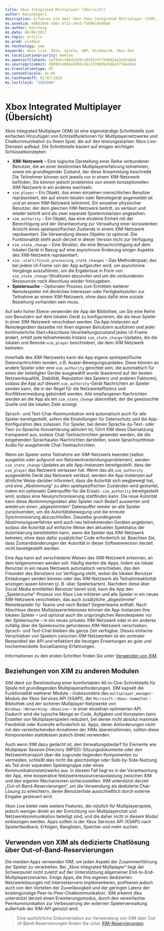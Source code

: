 ```yaml
---
title: Xbox Integrated Multiplayer (Übersicht)
author: KevinAsgari
description: Erfahren Sie mehr über Xbox Integrated Multiplayer (XIM), eine All-in-One-Lösung für Multiplayer/Netzwerk/Chats für Xbox Live-Spiele.
ms.assetid: edbb28e6-1b6c-4f12-a9c6-fa8961de99a8
ms.author: kevinasg
ms.date: 04/04/2017
ms.topic: article
ms.prod: windows
ms.technology: uwp
keywords: Xbox Live, Xbox, Spiele, UWP, Windows10, Xbox One
ms.localizationpriority: medium
ms.openlocfilehash: 5af9a5c386dc620c19183747750081ea1bd5a66d
ms.sourcegitcommit: db09dcb08da5995c46c2729896e56be3774ee5ba
ms.translationtype: HT
ms.contentlocale: de-DE
ms.lasthandoff: 02/07/2018
ms.locfileid: "1563394"
---
```

# <a name="xbox-integrated-multiplayer-overview"></a>Xbox Integrated Multiplayer (Übersicht)

 Xbox Integrated Multiplayer (XIM) ist eine eigenständige Schnittstelle zum einfachen Hinzufügen von Echtzeitfunktionen für Multiplayernetzwerke und Chatkommunikation zu Ihrem Spiel, die auf den leistungsstarken Xbox Live-Diensten aufbaut. Die Schnittstelle basiert auf einigen wichtigen Schlüsselkonzepten:

 - **XIM-Netzwerk** – Eine logische Darstellung einer Reihe verbundener Benutzer, die an einer bestimmten Multiplayererfahrung teilnehmen, sowie ein grundlegender Zustand, der diese Ansammlung beschreibt. Die Teilnehmer können sich jeweils nur in einem XIM-Netzwerk befinden, Sie können jedoch problemlos von einem konzeptionellen XIM-Netzwerk in ein anderes wechseln.
 - `xim_player` – Ein Objekt, das einen einzelnen menschlichen Benutzer repräsentiert, der auf einem lokalen oder Remotegerät angemeldet ist und an einem XIM-Netzwerk teilnimmt. Ein einzelner physischer Benutzer, der dem gleichen XIM-Netzwerk beitritt, es verlässt und wieder beitritt wird als zwei separate Spielerinstanzen angesehen.
 - `xim_authority` – Ein Objekt, das eine einzelne Einheit mit der Berechtigung und der Verantwortung zur Verwaltung einer konsistenten Ansicht eines spielspezifischen Zustands in einem XIM-Netzwerk repräsentiert. Die Verwendung dieses Objekts ist optional. Die Funktionalität steht auch derzeit in dieser Version nicht zur Verfügung.
 - `xim_state_change` – Eine Struktur, die eine Benachrichtigung auf dem lokalen Gerät in Bezug auf eine asynchrone Änderung einiger Aspekte des XIM-Netzwerk repräsentiert.
 - `xim::start/finish_processing_state_changes` – Das Methodenpaar, das bei jedem UI-Frame von der App aufgerufen wird, um asynchrone Vorgänge auszuführen, um die Ergebnisse in Form von `xim_state_change`-Strukturen abzurufen und um die verbundenen Ressourcen nach Abschluss wieder freizugeben.
 - **Spielersuche** – Optionaler Prozess zum Ermitteln weiterer Remotespieler mit ähnlichen Interessen oder Fertigkeitsstufen zur Teilnahme an einem XIM-Netzwerk, ohne dass dafür eine soziale Beziehung vorhanden sein muss.

Auf sehr hoher Ebene verwendet die App die Bibliothek, um Sie eine Reihe von Benutzern auf dem lokalen Gerät zu konfigurieren, die als neue Spieler in einer XIM-Netzwerk verschoben werden. Da App-Instanzen auf Remotegeräten dasselbe mit ihren eigenen Benutzern ausführen und jeder kontinuierliche Start+Abschluss-Verarbeitungszustand jedes UI-Frame ändert, erhält jede teilnehmende Instanz `xim_state_change`-Updates, die die lokalen und Remote-`xim_player` beschreiben, die dem-XIM Netzwerk beitreten.

Innerhalb des XIM-Netzwerks kann die App eigene spielspezifische Datennachrichten senden, z.B. Avatar-Bewegungsupdates. Diese können an andere Spieler oder eine `xim_authority` gerichtet sein, die automatisch für eines der beteiligten Geräte ausgewählt wurde (basierend auf der besten Netzwerkqualität, Stabilität, Reputation des Spielers und anderen Faktoren), sodass die App auf diesem `xim_authority`-Gerät Nachrichten an Spieler senden kann, die in der Regel für die Netzwerkeffizienz und Konfliktvermeidung gebündelt werden. Alle empfangenen Nachrichten werden an die App als ein `xim_state_change` übermittelt, der die gewünschte Quelle und die lokalen Ziele anzeigt.

Sprach- und Text-Chat-Kommunikation wird automatisch auch für alle Spieler bereitgestellt, sofern die Einstellungen für Datenschutz und die App-Konfiguration dies zulassen. Für Spieler, bei denen Sprache-zu-Text- oder Text-zu-Sprache-Konvertierung aktiviert ist, führt XIM diese Übersetzung transparent aus, sodass Chat-Textnachrichten gesendet werden, die die eingehenden Sprachaudio-Nachrichten darstellen, sowie Sprachsynthese-Audio für ausgehende Chat-Textnachrichten.

Wenn ein Spieler seine Teilnahme am XIM-Netzwerk beendet (selbst ausgelöst oder aufgrund von Netzwerkverbindungsproblemen), werden `xim_state_change`-Updates an alle App-Instanzen bereitgestellt, dass der `xim_player` das Netzwerk verlassen hat. Wenn das als `xim_authority` ausgewählte Gerät das Netzwerk verlässt, werden die App-Instanzen auf ähnliche Weise darüber informiert, dass die Autorität sich wegbewegt hat, und eine „Abstimmung“ zu allen spielspezifischen Zuständen wird gestartet, indem ein optionaler Datenpuffer für die Ersatz- `xim_authority` bereitgestellt wird, sodass eine Neusynchronisierung stattfinden kann. Die neue Autorität kann diese Abstimmungsdaten aller Spieler nach Bedarf auswerten und wiederum einen „abgestimmten“ Datenpuffer wieder an alle Spieler zurücksenden, um die Autoritätsbewegung und die erneute Synchronisierung abzuschließen. Dasselbe grundlegende Abstimmungsverfahren wird auch neu teilnehmenden Geräten angeboten, sodass die Autorität auf einfache Weise den aktuellen Spielstatus der Autorisierung bereitstellen kann, wenn die Spieler das XIM-Netzwerk betreten, ohne dass dafür zusätzlicher Code erforderlich ist. Beachten Sie, dass Zustandsänderungen der Autorität in dieser Softwareversion derzeit nicht bereitgestellt werden.

Eine App kann auf verschiedene Weisen das XIM-Netzwerk erkennen, an dem teilgenommen werden soll. Häufig starten die Apps, indem sie lokale Benutzer in ein neues Netzwerk automatisch verschieben, das den Freunden des Benutzers zur Verfügung steht, wobei die lokalen Benutzer Einladungen senden können oder das XIM-Netzwerk als Teilnahmeaktivität anzeigen lassen können (z. B. über Spielerkarten). Nachdem diese über Social Media ermittelten Benutzer bereit sind, kann die App den „Spielersuche“-Prozess von Xbox Live initiieren und alle Spieler in ein neues XIM-Netzwerk verschieben, das auch zusätzliche „abgestimmte“ Remotespieler für Teams und nach Bedarf Gegnerteams enthält. Nach Abschluss dieses Multiplayererlebnisses können die App-Instanzen ihre lokalen Spieler – und optional auch die ursprünglichen Remotespieler vor der Spielersuche – in ein neues privates XIM-Netzwerk oder in ein anderes zufällig über die Spielersuche gefundenes XIM-Netzwerk verschieben. Sprach- und Text-Chat bleiben die ganze Zeit verfügbar. Dieses einfache Verschieben von Spielern zwischen XIM-Netzwerken ist ein zentraler Bestandteil der API und reflektiert die heutigen Erwartungen an gute und hochentwickelte SocialGaming-Erfahrungen.

Informationen zu den ersten Schritten finden Sie unter [Verwenden von XIM](xbox-integrated-multiplayer/using-xim.md).

## <a name="xims-relationship-to-other-modules"></a>Beziehungen von XIM zu anderen Modulen

XIM dient zur Bereitstellung einer komfortablen All-in-One-Schnittstelle für Spiele mit grundlegenden Multiplayeranforderungen. XIM kapselt die Funktionalität mehrerer Module – insbesondere des `multiplayer_manager`-Moduls der Xbox Services API (XSAPI), der `Microsoft::Xbox::GameChat` -Bibliothek und der sicheren Multiplayer-Netzwerke von `Windows::Networking::XboxLive` – in einer einzelnen optimierten API. Dadurch wird die typische Menge an Code, Aufgaben und Konzepten beim Erstellen von Multiplayerspielen reduziert, bei denen nicht absolut maximale Flexibilität oder Kontrolle erforderlich ist. Apps, deren Anforderungen nicht mit den vereinfachenden Annahmen der XIMs übereinstimmen, sollten diese Komponenten stattdessen jedoch direkt verwenden.

Auch wenn XIM dazu gedacht ist, den Verwaltungsbedarf für Elemente wie Multiplayer Session Directory (MPSD)-Sitzungsdokumente oder den Netzwerktransport über die zugrunde liegenden Komponenten zu vermeiden, schließt dies nicht die gleichzeitige oder Side-by-Side-Nutzung als Teil einer separaten Spielergruppe oder eines Kommunikationsnetzwerks aus. In diesem Fall liegt es in der Verantwortung der App, eine kooperative Netzwerkressourcenauslastung zwischen XIM und den eigenen Mechanismen sicherzustellen. XIM unterstützt derzeit „Out-of-Band-Reservierungen“, um die Verwendung als dedizierte Chat-Lösung zu erleichtern, deren Benutzerliste ausschließlich durch externe Eingabe gesteuert wird.

Xbox Live bietet viele weitere Features, die nützlich für Multiplayerspiele, jedoch weniger direkt an der Einrichtung von Multiplayerchat und Netzwerkkommunikation beteiligt sind, und die daher nicht in diesem Modul einbezogen werden. Apps sollten in der Xbox Services API (XSAPI) nach Spielerfeedback, Erfolgen, Ranglisten, Speicher und mehr suchen.


## <a name="using-xim-as-a-dedicated-chat-solution-via-out-of-band-reservations"></a>Verwenden von XIM als dedizierte Chatlösung über Out-of-Band-Reservierungen

Die meisten Apps verwenden XIM, um jeden Aspekt der Zusammenführung der Spieler zu verarbeiten. Bei „Xbox Integrated Multiplayer“ liegt der Schwerpunkt nicht zuletzt auf der Unterstützung allgemeiner End-to-End-Multiplayerszenarien. Einige Apps, die ihre eigenen dedizierten Netzwerklösungen mit Internetservern implementieren, profitieren jedoch auch von den Vorteilen der Zuverlässigkeit und der geringen Latenz der kostengünstige Peer-to-Peer-Chatkommunikation. XIM erkennt dies unterstützt derzeit einen Erweiterungsmodus, durch den vereinfachte Peerkommunikation zur Verbesserung der externen Spielerverwaltung außerhalb der XIM-API genutzt wird.

> Eine ausführliche Dokumentation zur Verwendung von XIM über Out-of-Band-Reservierungen finden Sie unter [XIM-Reservierungen](xbox-integrated-multiplayer/xim-reservations.md).
